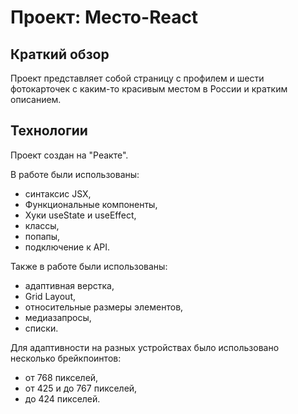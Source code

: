 # Проект: Место-React

## Краткий обзор

Проект представляет собой страницу с профилем и шести фотокарточек с каким-то красивым местом в России и кратким описанием.

## Технологии

Проект создан на "Реакте".

В работе были использованы:

* синтаксис JSX,
* Функциональные компоненты,
* Хуки useState и useEffect,
* классы,
* попапы,
* подключение к API.

Также в работе были использованы:

* адаптивная верстка,
* Grid Layout,
* относительные размеры элементов,
* медиазапросы,
* списки.

Для адаптивности на разных устройствах было использовано несколько брейкпоинтов:

* от 768 пикселей,
* от 425 и до 767 пикселей,
* до 424 пикселей.
